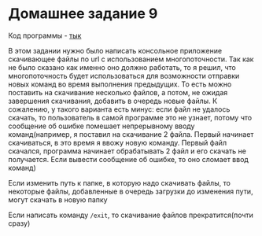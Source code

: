 # Домашнее задание 9

Код программы - [тык](first_version)

В этом задании нужно было написать консольное приложение скачивающее файлы по url с использованием многопоточности. Так как не было сказано как именно оно должно работать, то я решил, что многопоточность будет использоваться для возможности отправки новых команд во время выполнения предыдущих. То есть можно поставить на скачивание несколько файлов, а потом, не ожидая завершения скачивания, добавить в очередь новые файлы. К сожалению, у такого варианта есть минус: если файл не удалось скачать, то пользователь в самой программе это не узнает, потому что сообщение об ошибке помешает непрерывному вводу команд(например, я поставил на скачивание 2 файла. Первый начинает скачиваться, в это время я ввожу новую команду. Первый файл скачался, программа начинает обрабатывать 2 файл и его скачать не получается. Если вывести сообщение об ошибке, то оно сломает ввод команд)

Если изменить путь к папке, в которую надо скачивать файлы, то некоторые файлы, добавленные в очередь загрузки до изменения пути, могут скачать в новую папку 

Если написать команду ```/exit```, то скачивание файлов прекратится(почти сразу)